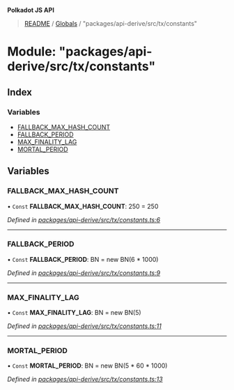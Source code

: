 **Polkadot JS API**

> [README](../README.md) / [Globals](../globals.md) / "packages/api-derive/src/tx/constants"

# Module: "packages/api-derive/src/tx/constants"

## Index

### Variables

* [FALLBACK\_MAX\_HASH\_COUNT](_packages_api_derive_src_tx_constants_.md#fallback_max_hash_count)
* [FALLBACK\_PERIOD](_packages_api_derive_src_tx_constants_.md#fallback_period)
* [MAX\_FINALITY\_LAG](_packages_api_derive_src_tx_constants_.md#max_finality_lag)
* [MORTAL\_PERIOD](_packages_api_derive_src_tx_constants_.md#mortal_period)

## Variables

### FALLBACK\_MAX\_HASH\_COUNT

• `Const` **FALLBACK\_MAX\_HASH\_COUNT**: 250 = 250

*Defined in [packages/api-derive/src/tx/constants.ts:6](https://github.com/polkadot-js/api/blob/ee6b6da02/packages/api-derive/src/tx/constants.ts#L6)*

___

### FALLBACK\_PERIOD

• `Const` **FALLBACK\_PERIOD**: BN = new BN(6 * 1000)

*Defined in [packages/api-derive/src/tx/constants.ts:9](https://github.com/polkadot-js/api/blob/ee6b6da02/packages/api-derive/src/tx/constants.ts#L9)*

___

### MAX\_FINALITY\_LAG

• `Const` **MAX\_FINALITY\_LAG**: BN = new BN(5)

*Defined in [packages/api-derive/src/tx/constants.ts:11](https://github.com/polkadot-js/api/blob/ee6b6da02/packages/api-derive/src/tx/constants.ts#L11)*

___

### MORTAL\_PERIOD

• `Const` **MORTAL\_PERIOD**: BN = new BN(5 * 60 * 1000)

*Defined in [packages/api-derive/src/tx/constants.ts:13](https://github.com/polkadot-js/api/blob/ee6b6da02/packages/api-derive/src/tx/constants.ts#L13)*
